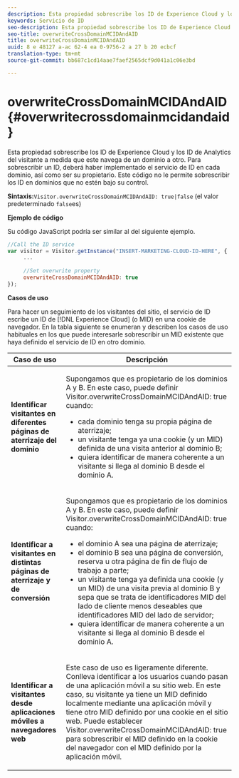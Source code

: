 ```yaml
---
description: Esta propiedad sobrescribe los ID de Experience Cloud y los ID de Analytics del visitante a medida que este navega de un dominio a otro. Para sobrescribir un ID, deberá haber implementado el servicio de ID en cada dominio, así como ser su propietario. Este código no le permite sobrescribir los ID en dominios que no estén bajo su control.
keywords: Servicio de ID
seo-description: Esta propiedad sobrescribe los ID de Experience Cloud y los ID de Analytics del visitante a medida que este navega de un dominio a otro. Para sobrescribir un ID, deberá haber implementado el servicio de ID en cada dominio, así como ser su propietario. Este código no le permite sobrescribir los ID en dominios que no estén bajo su control.
seo-title: overwriteCrossDomainMCIDAndAID
title: overwriteCrossDomainMCIDAndAID
uuid: 8 e 48127 a-ac 62-4 ea 0-9756-2 a 27 b 20 ecbcf
translation-type: tm+mt
source-git-commit: bb687c1cd14aae7faef2565dcf9d041a1c06e3bd

---
```



# overwriteCrossDomainMCIDAndAID{#overwritecrossdomainmcidandaid}

Esta propiedad sobrescribe los ID de Experience Cloud y los ID de Analytics del visitante a medida que este navega de un dominio a otro. Para sobrescribir un ID, deberá haber implementado el servicio de ID en cada dominio, así como ser su propietario. Este código no le permite sobrescribir los ID en dominios que no estén bajo su control.

**Sintaxis:**`Visitor.overwriteCrossDomainMCIDAndAID: true|false` (el valor predeterminado `false`es)

**Ejemplo de código**

Su código JavaScript podría ser similar al del siguiente ejemplo.

```js
//Call the ID service 
var visitor = Visitor.getInstance("INSERT-MARKETING-CLOUD-ID-HERE", { 
     ... 
 
     //Set overwrite property 
     overwriteCrossDomainMCIDAndAID: true 
}); 
```

**Casos de uso**

Para hacer un seguimiento de los visitantes del sitio, el servicio de ID escribe un ID de [!DNL Experience Cloud] (o MID) en una cookie de navegador. En la tabla siguiente se enumeran y describen los casos de uso habituales en los que puede interesarle sobrescribir un MID existente que haya definido el servicio de ID en otro dominio.

<table id="table_FC1AF6551D6646E0BF1C4FB7C1316EBB"> 
 <thead> 
  <tr> 
   <th colname="col1" class="entry"> Caso de uso </th> 
   <th colname="col2" class="entry"> Descripción </th> 
  </tr> 
 </thead>
 <tbody> 
  <tr> 
   <td colname="col1"> <p> <b>Identificar visitantes en diferentes páginas de aterrizaje del dominio</b> </p> </td> 
   <td colname="col2"> <p>Supongamos que es propietario de los dominios A y B. En este caso, puede definir <span class="codeph">Visitor.overwriteCrossDomainMCIDAndAID: true</span> cuando: </p> <p> 
     <ul id="ul_FB4704BFE7134F1688E34BF1A36627B7"> 
      <li id="li_FF71FD1FB9DD4702B675A140FAD2B481">cada dominio tenga su propia página de aterrizaje; </li> 
      <li id="li_78F75469D32D473B93148B46D35E67F1">un visitante tenga ya una cookie (y un MID) definida de una visita anterior al dominio B; </li> 
      <li id="li_305CE5138EEB43D3BF9CE38D1E7FFA04">quiera identificar de manera coherente a un visitante si llega al dominio B desde el dominio A. </li> 
     </ul> </p> </td> 
  </tr> 
  <tr> 
   <td colname="col1"> <p> <b>Identificar a visitantes en distintas páginas de aterrizaje y de conversión</b> </p> </td> 
   <td colname="col2"> <p>Supongamos que es propietario de los dominios A y B. En este caso, puede definir <span class="codeph">Visitor.overwriteCrossDomainMCIDAndAID: true</span> cuando: </p> 
    <ul id="ul_7BEBFD523A2F47AFB6963536E43692D0"> 
     <li id="li_71586080489340E2A6C0B263F231E3DE">el dominio A sea una página de aterrizaje; </li> 
     <li id="li_4E3D3CB380EE4F1BAC4CD752194AE8DE">el dominio B sea una página de conversión, reserva u otra página de fin de flujo de trabajo a parte; </li> 
     <li id="li_FB393B16CFAC4D2D9B2328EBA4573C1A">un visitante tenga ya definida una cookie (y un MID) de una visita previa al dominio B y sepa que se trata de identificadores MID del lado de cliente menos deseables que identificadores MID del lado de servidor; </li> 
     <li id="li_36FC138530A4476A995C0F9FD73C41DE">quiera identificar de manera coherente a un visitante si llega al dominio B desde el dominio A. </li> 
    </ul> </td> 
  </tr> 
  <tr> 
   <td colname="col1"> <p> <b>Identificar a visitantes desde aplicaciones móviles a navegadores web</b> </p> </td> 
   <td colname="col2"> <p>Este caso de uso es ligeramente diferente. Conlleva identificar a los usuarios cuando pasan de una aplicación móvil a su sitio web. En este caso, su visitante ya tiene un MID definido localmente mediante una aplicación móvil y tiene otro MID definido por una cookie en el sitio web. Puede establecer <span class="codeph">Visitor.overwriteCrossDomainMCIDAndAID: true</span> para sobrescribir el MID definido en la cookie del navegador con el MID definido por la aplicación móvil. </p> </td> 
  </tr> 
 </tbody> 
</table>

